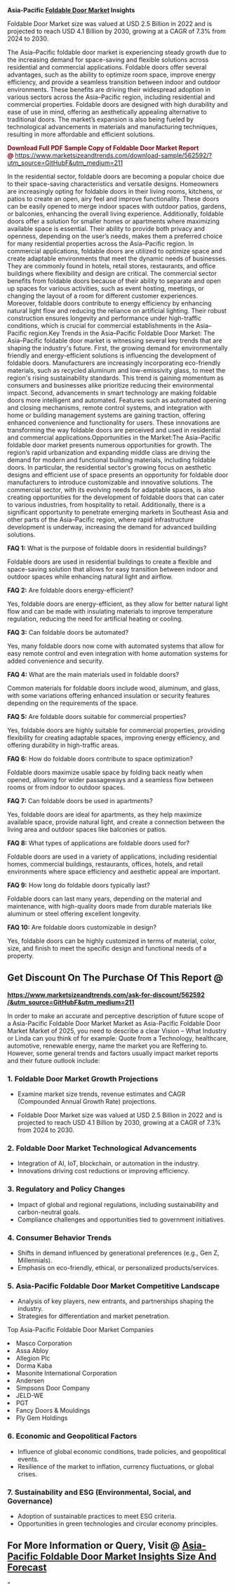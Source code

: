 <p><strong>Asia-Pacific&nbsp;<a href=""https://www.marketsizeandtrends.com/download-sample/562592/&amp;utm_source=GitHubF&amp;utm_medium=211"">Foldable Door Market</a> Insights</strong></p><p>Foldable Door Market size was valued at USD 2.5 Billion in 2022 and is projected to reach USD 4.1 Billion by 2030, growing at a CAGR of 7.3% from 2024 to 2030.</p><p><p>The Asia–Pacific foldable door market is experiencing steady growth due to the increasing demand for space-saving and flexible solutions across residential and commercial applications. Foldable doors offer several advantages, such as the ability to optimize room space, improve energy efficiency, and provide a seamless transition between indoor and outdoor environments. These benefits are driving their widespread adoption in various sectors across the Asia–Pacific region, including residential and commercial properties. Foldable doors are designed with high durability and ease of use in mind, offering an aesthetically appealing alternative to traditional doors. The market’s expansion is also being fueled by technological advancements in materials and manufacturing techniques, resulting in more affordable and efficient solutions. <p><strong><span style="color: #800000;">Download Full PDF Sample Copy of Foldable Door Market Report @</span>&nbsp;</strong><a href="https://www.marketsizeandtrends.com/download-sample/562592/?utm_source=GitHubF&amp;utm_medium=211" target="_blank">https://www.marketsizeandtrends.com/download-sample/562592/?utm_source=GitHubF&amp;utm_medium=211</a></p>In the residential sector, foldable doors are becoming a popular choice due to their space-saving characteristics and versatile designs. Homeowners are increasingly opting for foldable doors in their living rooms, kitchens, or patios to create an open, airy feel and improve functionality. These doors can be easily opened to merge indoor spaces with outdoor patios, gardens, or balconies, enhancing the overall living experience. Additionally, foldable doors offer a solution for smaller homes or apartments where maximizing available space is essential. Their ability to provide both privacy and openness, depending on the user’s needs, makes them a preferred choice for many residential properties across the Asia–Pacific region. In commercial applications, foldable doors are utilized to optimize space and create adaptable environments that meet the dynamic needs of businesses. They are commonly found in hotels, retail stores, restaurants, and office buildings where flexibility and design are critical. The commercial sector benefits from foldable doors because of their ability to separate and open up spaces for various activities, such as event hosting, meetings, or changing the layout of a room for different customer experiences. Moreover, foldable doors contribute to energy efficiency by enhancing natural light flow and reducing the reliance on artificial lighting. Their robust construction ensures longevity and performance under high-traffic conditions, which is crucial for commercial establishments in the Asia–Pacific region.Key Trends in the Asia–Pacific Foldable Door Market: The Asia–Pacific foldable door market is witnessing several key trends that are shaping the industry's future. First, the growing demand for environmentally friendly and energy-efficient solutions is influencing the development of foldable doors. Manufacturers are increasingly incorporating eco-friendly materials, such as recycled aluminum and low-emissivity glass, to meet the region's rising sustainability standards. This trend is gaining momentum as consumers and businesses alike prioritize reducing their environmental impact. Second, advancements in smart technology are making foldable doors more intelligent and automated. Features such as automated opening and closing mechanisms, remote control systems, and integration with home or building management systems are gaining traction, offering enhanced convenience and functionality for users. These innovations are transforming the way foldable doors are perceived and used in residential and commercial applications.Opportunities in the Market:The Asia–Pacific foldable door market presents numerous opportunities for growth. The region’s rapid urbanization and expanding middle class are driving the demand for modern and functional building materials, including foldable doors. In particular, the residential sector's growing focus on aesthetic designs and efficient use of space presents an opportunity for foldable door manufacturers to introduce customizable and innovative solutions. The commercial sector, with its evolving needs for adaptable spaces, is also creating opportunities for the development of foldable doors that can cater to various industries, from hospitality to retail. Additionally, there is a significant opportunity to penetrate emerging markets in Southeast Asia and other parts of the Asia–Pacific region, where rapid infrastructure development is underway, increasing the demand for advanced building solutions.<p><strong>FAQ 1:</strong> What is the purpose of foldable doors in residential buildings? <p>Foldable doors are used in residential buildings to create a flexible and space-saving solution that allows for easy transition between indoor and outdoor spaces while enhancing natural light and airflow.</p><p><strong>FAQ 2:</strong> Are foldable doors energy-efficient? <p>Yes, foldable doors are energy-efficient, as they allow for better natural light flow and can be made with insulating materials to improve temperature regulation, reducing the need for artificial heating or cooling.</p><p><strong>FAQ 3:</strong> Can foldable doors be automated? <p>Yes, many foldable doors now come with automated systems that allow for easy remote control and even integration with home automation systems for added convenience and security.</p><p><strong>FAQ 4:</strong> What are the main materials used in foldable doors? <p>Common materials for foldable doors include wood, aluminum, and glass, with some variations offering enhanced insulation or security features depending on the requirements of the space.</p><p><strong>FAQ 5:</strong> Are foldable doors suitable for commercial properties? <p>Yes, foldable doors are highly suitable for commercial properties, providing flexibility for creating adaptable spaces, improving energy efficiency, and offering durability in high-traffic areas.</p><p><strong>FAQ 6:</strong> How do foldable doors contribute to space optimization? <p>Foldable doors maximize usable space by folding back neatly when opened, allowing for wider passageways and a seamless flow between rooms or from indoor to outdoor spaces.</p><p><strong>FAQ 7:</strong> Can foldable doors be used in apartments? <p>Yes, foldable doors are ideal for apartments, as they help maximize available space, provide natural light, and create a connection between the living area and outdoor spaces like balconies or patios.</p><p><strong>FAQ 8:</strong> What types of applications are foldable doors used for? <p>Foldable doors are used in a variety of applications, including residential homes, commercial buildings, restaurants, offices, hotels, and retail environments where space efficiency and aesthetic appeal are important.</p><p><strong>FAQ 9:</strong> How long do foldable doors typically last? <p>Foldable doors can last many years, depending on the material and maintenance, with high-quality doors made from durable materials like aluminum or steel offering excellent longevity.</p><p><strong>FAQ 10:</strong> Are foldable doors customizable in design? <p>Yes, foldable doors can be highly customized in terms of material, color, size, and finish to meet the specific design and functional needs of a property.</p></p><h2><strong>Get Discount On The Purchase Of This Report @&nbsp;</strong></h2><p><strong><a href=""https://www.marketsizeandtrends.com/ask-for-discount/562592/&amp;utm_source=GitHubF&amp;utm_medium=211"" target=""_blank"">https://www.marketsizeandtrends.com/ask-for-discount/562592<br />/&amp;utm_source=GitHubF&amp;utm_medium=211</a></strong></p><p>In order to make an accurate and perceptive description of future scope of a Asia-Pacific&nbsp;Foldable Door Market Market as Asia-Pacific&nbsp;Foldable Door Market Market of 2025, you need to describe a clear Vision &ndash; What Industry or Linda can you think of for example: Quote from a Technology, healthcare, automotive, renewable energy, name the market you are Reffering to. However, some general trends and factors usually impact market reports and their future outlook include:</p><h3>1.&nbsp;<strong>Foldable Door Market Growth Projections</strong></h3><ul><li>Examine market size trends, revenue estimates and CAGR (Compounded Annual Growth Rate) projections.</li><li><p>Foldable Door Market size was valued at USD 2.5 Billion in 2022 and is projected to reach USD 4.1 Billion by 2030, growing at a CAGR of 7.3% from 2024 to 2030.</p></li></ul><h3>2.&nbsp;<strong>Foldable Door Market Technological Advancements</strong></h3><ul><li>Integration of AI, IoT, blockchain, or automation in the industry.</li><li>Innovations driving cost reductions or improving efficiency.</li></ul><h3>3.&nbsp;<strong>Regulatory and Policy Changes</strong></h3><ul><li>Impact of global and regional regulations, including sustainability and carbon-neutral goals.</li><li>Compliance challenges and opportunities tied to government initiatives.</li></ul><h3>4.&nbsp;<strong>Consumer Behavior Trends</strong></h3><ul><li>Shifts in demand influenced by generational preferences (e.g., Gen Z, Millennials).</li><li>Emphasis on eco-friendly, ethical, or personalized products/services.</li></ul><h3>5.&nbsp;<strong>Asia-Pacific Foldable Door Market Competitive Landscape</strong></h3><ul><li>Analysis of key players, new entrants, and partnerships shaping the industry.</li><li>Strategies for differentiation and market penetration.</li></ul><p data-pm-slice=""1 1 []"">Top Asia-Pacific Foldable Door Market Companies</p><div data-test-id=""""><p><li>Masco Corporation</li><li> Assa Abloy</li><li> Allegion Plc</li><li> Dorma Kaba</li><li> Masonite International Corporation</li><li> Andersen</li><li> Simpsons Door Company</li><li> JELD-WE</li><li> PGT</li><li> Fancy Doors & Mouldings</li><li> Ply Gem Holdings</li></p></div><h3>6.&nbsp;<strong>Economic and Geopolitical Factors</strong></h3><ul><li>Influence of global economic conditions, trade policies, and geopolitical events.</li><li>Resilience of the market to inflation, currency fluctuations, or global crises.</li></ul><h3>7.&nbsp;<strong>Sustainability and ESG (Environmental, Social, and Governance)</strong></h3><ul><li>Adoption of sustainable practices to meet ESG criteria.</li><li>Opportunities in green technologies and circular economy principles.</li></ul><h2><strong>For More Information or Query, Visit @&nbsp;</strong><a href=""https://www.verifiedmarketreports.com/product/foldable-door-market/"" target=""_blank"">Asia-Pacific Foldable Door Market Insights Size And Forecast</a></h2>"
